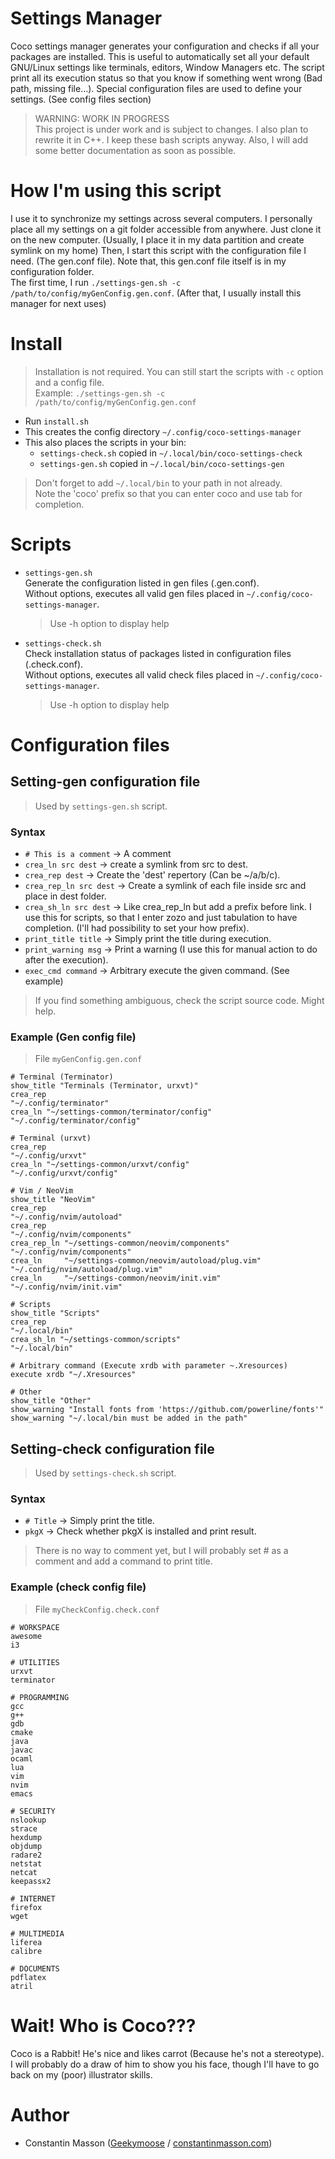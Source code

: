 # Settings Manager
Coco settings manager generates your configuration and checks if all your packages are installed.
This is useful to automatically set all your default GNU/Linux settings like terminals, editors, Window Managers etc.
The script print all its execution status so that you know if something went wrong (Bad path, missing file...).
Special configuration files are used to define your settings. (See config files section)

> WARNING: WORK IN PROGRESS </br>
> This project is under work and is subject to changes.
> I also plan to rewrite it in C++.
> I keep these bash scripts anyway.
> Also, I will add some better documentation as soon as possible.


# How I'm using this script
I use it to synchronize my settings across several computers.
I personally place all my settings on a git folder accessible from anywhere.
Just clone it on the new computer. (Usually, I place it in my data partition and create symlink on my home)
Then, I start this script with the configuration file I need. (The gen.conf file).
Note that, this gen.conf file itself is in my configuration folder.
</br>
The first time, I run `./settings-gen.sh -c /path/to/config/myGenConfig.gen.conf`.
(After that, I usually install this manager for next uses)


# Install
> Installation is not required.
> You can still start the scripts with `-c` option and a config file.
> </br>
> Example: `./settings-gen.sh -c /path/to/config/myGenConfig.gen.conf`

- Run `install.sh`
- This creates the config directory `~/.config/coco-settings-manager`
- This also places the scripts in your bin:
    - `settings-check.sh` copied in `~/.local/bin/coco-settings-check`
    - `settings-gen.sh` copied in `~/.local/bin/coco-settings-gen`

> Don't forget to add `~/.local/bin` to your path in not already.
> </br>
> Note the 'coco' prefix so that you can enter coco and use tab for completion.


# Scripts
- `settings-gen.sh`
    </br>
    Generate the configuration listed in gen files (.gen.conf).
    </br>
    Without options, executes all valid gen files placed in `~/.config/coco-settings-manager`.
    > Use -h option to display help

- `settings-check.sh`
    </br>
    Check installation status of packages listed in configuration files (.check.conf).
    </br>
    Without options, executes all valid check files placed in `~/.config/coco-settings-manager`.
    > Use -h option to display help


# Configuration files

## Setting-gen configuration file
> Used by `settings-gen.sh` script.

### Syntax
- `# This is a comment`     -> A comment
- `crea_ln src dest`        -> create a symlink from src to dest.
- `crea_rep dest`           -> Create the 'dest' repertory (Can be ~/a/b/c).
- `crea_rep_ln src dest`    -> Create a symlink of each file inside src and place 
                                in dest folder.
- `crea_sh_ln src dest`     -> Like crea_rep_ln but add a prefix before link.
                                I use this for scripts, so that I enter zozo 
                                and just tabulation to have completion.
                                (I'll had possibility to set your how prefix).
- `print_title title`       -> Simply print the title during execution.
- `print_warning msg`       -> Print a warning (I use this for manual action to
                                do after the execution).
- `exec_cmd command`        -> Arbitrary execute the given command. (See example)

> If you find something ambiguous, check the script source code. Might help.

### Example (Gen config file)
> File `myGenConfig.gen.conf`

```
# Terminal (Terminator)
show_title "Terminals (Terminator, urxvt)"
crea_rep                                                            "~/.config/terminator"
crea_ln "~/settings-common/terminator/config"                       "~/.config/terminator/config"

# Terminal (urxvt)
crea_rep                                                            "~/.config/urxvt"
crea_ln "~/settings-common/urxvt/config"                            "~/.config/urxvt/config"

# Vim / NeoVim
show_title "NeoVim"
crea_rep                                                            "~/.config/nvim/autoload"
crea_rep                                                            "~/.config/nvim/components"
crea_rep_ln "~/settings-common/neovim/components"                   "~/.config/nvim/components"
crea_ln     "~/settings-common/neovim/autoload/plug.vim"            "~/.config/nvim/autoload/plug.vim"
crea_ln     "~/settings-common/neovim/init.vim"                     "~/.config/nvim/init.vim"

# Scripts
show_title "Scripts"
crea_rep                                                            "~/.local/bin"
crea_sh_ln "~/settings-common/scripts"                             "~/.local/bin"

# Arbitrary command (Execute xrdb with parameter ~.Xresources)
execute xrdb "~/.Xresources"

# Other
show_title "Other"
show_warning "Install fonts from 'https://github.com/powerline/fonts'"
show_warning "~/.local/bin must be added in the path"
```


## Setting-check configuration file
> Used by `settings-check.sh` script.

### Syntax
- `# Title` -> Simply print the title.
- `pkgX`    -> Check whether pkgX is installed and print result.

> There is no way to comment yet, but I will probably set # as a comment
> and add a command to print title.

### Example (check config file)
> File `myCheckConfig.check.conf`

```
# WORKSPACE
awesome
i3

# UTILITIES
urxvt
terminator

# PROGRAMMING
gcc
g++
gdb
cmake
java
javac
ocaml
lua
vim
nvim
emacs

# SECURITY
nslookup
strace
hexdump
objdump
radare2
netstat
netcat
keepassx2

# INTERNET
firefox
wget

# MULTIMEDIA
liferea
calibre

# DOCUMENTS
pdflatex
atril
```


# Wait! Who is Coco???
Coco is a Rabbit! He's nice and likes carrot (Because he's not a stereotype).
I will probably do a draw of him to show you his face, though I'll have to go back on my (poor) illustrator skills.


# Author
- Constantin Masson ([Geekymoose](https://github.com/GeekyMoose) / [constantinmasson.com](http://constantinmasson.com))


